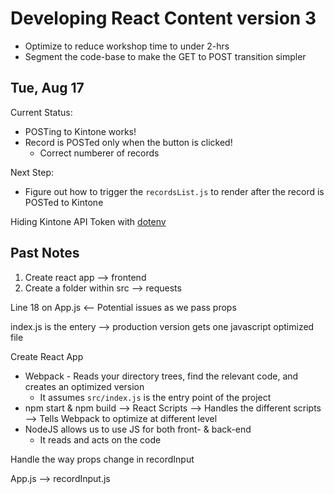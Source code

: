 # Developing React Content version 3
  - Optimize to reduce workshop time to under 2-hrs
  - Segment the code-base to make the GET to POST transition simpler

## Tue, Aug 17

Current Status:
  - POSTing to Kintone works!
  - Record is POSTed only when the button is clicked!
    - Correct numberer of records

Next Step:
  - Figure out how to trigger the `recordsList.js` to render after the record is POSTed to Kintone

Hiding Kintone API Token with [dotenv](https://www.npmjs.com/package/dotenv)

## Past Notes
1. Create react app --> frontend
2. Create a folder within src --> requests


Line 18 on App.js <-- Potential issues as we pass props

index.js is the entery --> production version gets one javascript optimized file

Create React App
  - Webpack - Reads your directory trees, find the relevant code, and creates an optimized version
    - It assumes `src/index.js` is the entry point of the project
  - npm start & npm build --> React Scripts --> Handles the different scripts --> Tells Webpack to optimize at different level
  - NodeJS allows us to use JS for both front- & back-end
    - It reads and acts on the code


Handle the way props change in recordInput

App.js --> recordInput.js
